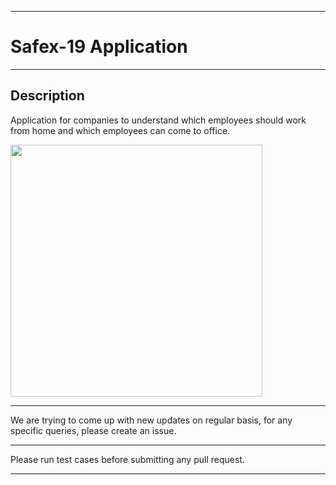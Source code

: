 *****************************************************************************

# Safex-19 Application 

*****************************************************************************


## Description
Application for companies to understand which employees should work from home and which employees can come to office.

<img width="403" align="center" src="https://drive.google.com/file/d/1rcfAMH9Q72sljByLc5wpKgfZywOXxkFJ/view?usp=sharing">


*****************************************************************************

We are trying to come up with new updates on regular basis, for any specific queries, please create an issue.

*****************************************************************************

Please run test cases before submitting any pull request.

*****************************************************************************
